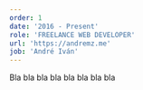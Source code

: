 ```yaml
---
order: 1
date: '2016 - Present'
role: 'FREELANCE WEB DEVELOPER'
url: 'https://andremz.me'
job: 'André Iván'
---
```


Bla bla bla bla bla bla bla bla 
